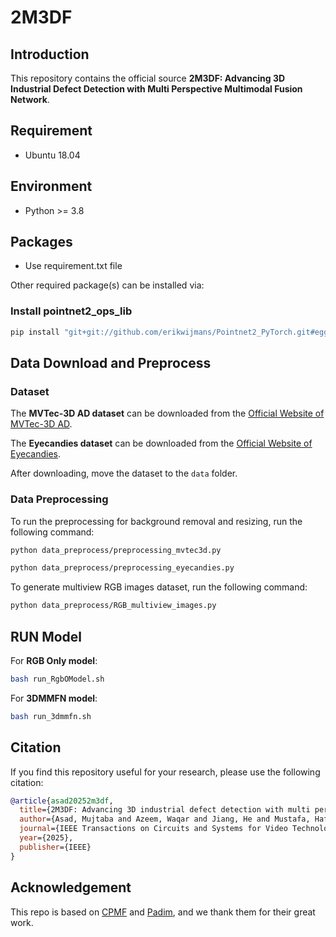# 2M3DF
## Introduction

This repository contains the official source **2M3DF: Advancing 3D Industrial Defect Detection with Multi Perspective Multimodal Fusion Network**.

## Requirement

- Ubuntu 18.04

## Environment

- Python >= 3.8

## Packages

- Use requirement.txt file

Other required package(s) can be installed via:

### Install pointnet2_ops_lib
```bash
pip install "git+git://github.com/erikwijmans/Pointnet2_PyTorch.git#egg=pointnet2_ops&subdirectory=pointnet2_ops_lib"
```
## Data Download and Preprocess

### Dataset

The **MVTec-3D AD dataset** can be downloaded from the [Official Website of MVTec-3D AD](https://www.mvtec.com/company/research/datasets/mvtec-3d-ad).

The **Eyecandies dataset** can be downloaded from the [Official Website of Eyecandies](https://eyecan-ai.github.io/eyecandies/).

After downloading, move the dataset to the `data` folder.

### Data Preprocessing

To run the preprocessing for background removal and resizing, run the following command:

```bash
python data_preprocess/preprocessing_mvtec3d.py
```
```bash
python data_preprocess/preprocessing_eyecandies.py
```
To generate multiview RGB images dataset, run the following command:
```bash
python data_preprocess/RGB_multiview_images.py
```

## RUN Model

For **RGB Only model**:
```bash
bash run_RgbOModel.sh
```

For **3DMMFN model**:
```bash
bash run_3dmmfn.sh
```

## Citation

If you find this repository useful for your research, please use the following citation:

```bibtex
@article{asad20252m3df,
  title={2M3DF: Advancing 3D industrial defect detection with multi perspective multimodal fusion network},
  author={Asad, Mujtaba and Azeem, Waqar and Jiang, He and Mustafa, Hafiz Tayyab and Yang, Jie and Liu, Wei},
  journal={IEEE Transactions on Circuits and Systems for Video Technology},
  year={2025},
  publisher={IEEE}
}
```

## Acknowledgement

This repo is based on [CPMF](https://github.com/caoyunkang/CPMF) and [Padim](https://github.com/taikiinoue45/PaDiM), and we thank them for their great work.
